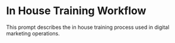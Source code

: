 # In House Training Workflow

This prompt describes the in house training process used in digital marketing operations.
